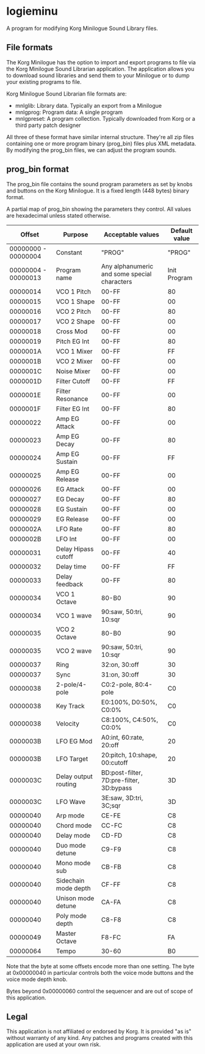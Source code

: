 # logieminu
A program for modifying Korg Minilogue Sound Library files.

## File formats
The Korg Minilogue has the option to import and export programs to file via the Korg Minilogue Sound Librarian application. The application allows you to download sound libraries and send them to your Minilogue or to dump your existing programs to file.

Korg Minilogue Sound Librarian file formats are:
- mnlglib: Library data. Typically an export from a Minilogue
- mnlgprog: Program data: A single program
- mnlgpreset: A program collection. Typically downloaded from Korg or a third party patch designer

All three of these format have similar internal structure. They're all zip files containing one or more program binary (prog_bin) files plus XML metadata. By modifying the prog_bin files, we can adjust the program sounds.

## prog_bin format
The prog_bin file contains the sound program parameters as set by knobs and buttons on the Korg Minilogue. It is a fixed length (448 bytes) binary format.

A partial map of prog_bin showing the parameters they control. All values are hexadecimal unless stated otherwise.

| Offset              | Purpose      | Acceptable values                           | Default value |
|---------------------|--------------|---------------------------------------------|---------------|
| 00000000 - 00000004 | Constant     | "PROG"                                      | "PROG"        |
| 00000004 - 00000013 | Program name | Any alphanumeric and some special characters | Init Program  |
| 00000014 | VCO 1 Pitch | 00-FF | 80 |
| 00000015 | VCO 1 Shape | 00-FF | 00 |
| 00000016 | VCO 2 Pitch | 00-FF | 80 |
| 00000017 | VCO 2 Shape | 00-FF | 00 |
| 00000018 | Cross Mod | 00-FF | 00 |
| 00000019 | Pitch EG Int | 00-FF | 80 |
| 0000001A | VCO 1 Mixer | 00-FF | FF |
| 0000001B | VCO 2 Mixer | 00-FF | 00 |
| 0000001C | Noise Mixer | 00-FF | 00 |
| 0000001D | Filter Cutoff | 00-FF | FF |
| 0000001E | Filter Resonance | 00-FF | 00 |
| 0000001F | Filter EG Int | 00-FF | 80 |
| 00000022 | Amp EG Attack | 00-FF | 00 |
| 00000023 | Amp EG Decay | 00-FF | 80 |
| 00000024 | Amp EG Sustain | 00-FF | FF |
| 00000025 | Amp EG Release | 00-FF | 00 |
| 00000026 | EG Attack | 00-FF | 00 |
| 00000027 | EG Decay | 00-FF | 80 |
| 00000028 | EG Sustain | 00-FF | 00 |
| 00000029 | EG Release | 00-FF | 00 |
| 0000002A | LFO Rate | 00-FF | 80 |
| 0000002B | LFO Int | 00-FF | 00 |
| 00000031 | Delay Hipass cutoff | 00-FF | 40 |
| 00000032 | Delay time | 00-FF | FF |
| 00000033 | Delay feedback | 00-FF | 80 |
| 00000034 | VCO 1 Octave | 80-B0 | 90 |
| 00000034 | VCO 1 wave | 90:saw, 50:tri, 10:sqr | 90 |
| 00000035 | VCO 2 Octave | 80-B0 | 90 |
| 00000035 | VCO 2 wave | 90:saw, 50:tri, 10:sqr | 90 |
| 00000037 | Ring | 32:on, 30:off | 30 |
| 00000037 | Sync | 31:on, 30:off | 30 |
| 00000038 | 2-pole/4-pole | C0:2-pole, 80:4-pole | C0 |
| 00000038 | Key Track | E0:100%, D0:50%, C0:0% | C0 |
| 00000038 | Velocity | C8:100%, C4:50%, C0:0% | C0 |
| 0000003B | LFO EG Mod | A0:int, 60:rate, 20:off | 20 |
| 0000003B | LFO Target | 20:pitch, 10:shape, 00:cutoff | 20 |
| 0000003C | Delay output routing | BD:post-filter, 7D:pre-filter, 3D:bypass | 3D |
| 0000003C | LFO Wave | 3E:saw, 3D:tri, 3C;sqr | 3D |
| 00000040 | Arp mode | CE-FE | C8 |
| 00000040 | Chord mode | CC-FC | C8 |
| 00000040 | Delay mode | CD-FD | C8 |
| 00000040 | Duo mode detune | C9-F9 | C8 |
| 00000040 | Mono mode sub | CB-FB | C8 |
| 00000040 | Sidechain mode depth | CF-FF | C8 |
| 00000040 | Unison mode detune | CA-FA | C8 |
| 00000040 | Poly mode depth | C8-F8 | C8 |
| 00000049 | Master Octave | F8-FC | FA |
| 00000064 | Tempo | 30-60 | B0 |

Note that the byte at some offsets encode more than one setting. The byte at 0x00000040 in particular controls both the voice mode buttons and the voice mode depth knob.

Bytes beyond 0x00000060 control the sequencer and are out of scope of this application.


## Legal
This application is not affiliated or endorsed by Korg. It is provided "as is" without warranty of any kind. Any patches and programs created with this application are used at your own risk.
